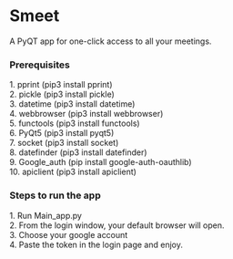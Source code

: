 # Smeet
A PyQT app for one-click access to all your meetings. 

<H3>Prerequisites</H3>
1. pprint (pip3 install pprint)<br/>
2. pickle (pip3 install pickle)<br/>
3. datetime (pip3 install datetime)<br/>
4. webbrowser (pip3 install webbrowser)<br/>
5. functools (pip3 install functools)<br/>
6. PyQt5 (pip3 install pyqt5)<br/>
7. socket (pip3 install socket)<br/>
8. datefinder (pip3 install datefinder)<br/>
9. Google_auth (pip install google-auth-oauthlib)<br/>
10. apiclient (pip3 install apiclient)<br/>

<H3>Steps to run the app</H3>
1. Run Main_app.py <br/>
2. From the login window, your default browser will open.<br/>
3. Choose your google account<br/>
4. Paste the token in the login page and enjoy.<br/>

